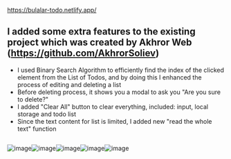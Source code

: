 https://bulalar-todo.netlify.app/

## I added some extra features to the existing project which was created by Akhror Web (https://github.com/AkhrorSoliev)
- I used Binary Search Algorithm to efficiently find the index of the clicked element from the List of Todos, and by doing this I enhanced the process of editing and deleting a list
- Before deleting process, it shows you a modal to ask you "Are you sure to delete?"
- I added "Clear All" button to clear everything, included: input, local storage and todo list
- Since the text content for list is limited, I added new "read the whole text" function 

<div style="display: flex; flex-wrap: wrap">
  
![image](https://github.com/Jahongirhacking/FE-Projects/assets/66916141/d8b3caf7-90e0-4480-a883-1c08a8736b52)

![image](https://github.com/Jahongirhacking/FE-Projects/assets/66916141/2f8f0e3b-bf44-4b5f-bc33-7d8787ecc0d2)

![image](https://github.com/Jahongirhacking/FE-Projects/assets/66916141/06de5b70-5e22-4ca3-a056-cc630b4d2687)

![image](https://github.com/Jahongirhacking/FE-Projects/assets/66916141/e0b28bfb-e026-482e-8ae7-cefdfedcf969)

![image](https://github.com/Jahongirhacking/FE-Projects/assets/66916141/2cb92552-da24-467f-884f-0887ef2d12bc)
  
</div>
